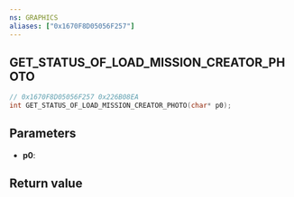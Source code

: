```yaml
---
ns: GRAPHICS
aliases: ["0x1670F8D05056F257"]
---
```

## GET_STATUS_OF_LOAD_MISSION_CREATOR_PHOTO

```c
// 0x1670F8D05056F257 0x226B08EA
int GET_STATUS_OF_LOAD_MISSION_CREATOR_PHOTO(char* p0);
```

## Parameters
* **p0**: 

## Return value
